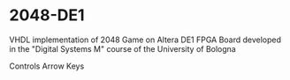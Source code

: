# 2048-DE1
VHDL implementation of 2048 Game on Altera DE1 FPGA Board developed in the "Digital Systems M" course of the University of Bologna


Controls
		Arrow Keys
